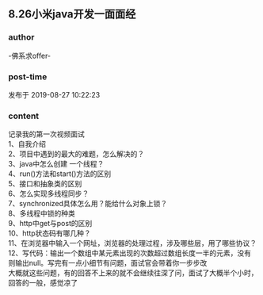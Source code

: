 ## 8.26小米java开发一面面经
### author 
-佛系求offer-
### post-time 

发布于  2019-08-27 10:22:23
### content 
<div class="post-topic-des nc-post-content">
 <div>
  记录我的第一次视频面试
 </div>
 <div>
  1、自我介绍
 </div>
 <div>
  2、项目中遇到的最大的难题，怎么解决的？
 </div>
 <div>
  3、java中怎么创建 一个线程？
 </div>
 <div>
  4、run()方法和start()方法的区别
 </div>
 <div>
  5、接口和抽象类的区别
 </div>
 <div>
  6、怎么实现多线程同步？
 </div>
 <div>
  7、synchronized具体怎么用？能给什么对象上锁？
 </div>
 <div>
  8、多线程中锁的种类
 </div>
 <div>
  9、http中get与post的区别
 </div>
 <div>
  10、http状态码有哪几种？
 </div>
 <div>
  11、在浏览器中输入一个网址，浏览器的处理过程，涉及哪些层，用了哪些协议？
 </div>
 <div>
  12、写代码：输出一个数组中某元素出现的次数超过数组长度一半的元素，没有则输出null。写完有一点小细节有问题，面试官会带着你一步步改
 </div>
 <div>
  大概就这些问题，有的回答不上来的就不会继续往深了问，面试了大概半个小时，回答的一般，感觉凉了
 </div>
</div>
